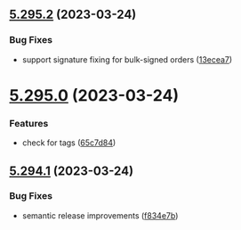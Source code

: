 ## [5.295.2](https://github.com/reservoirprotocol/indexer/compare/v5.295.1...v5.295.2) (2023-03-24)


### Bug Fixes

* support signature fixing for bulk-signed orders ([13ecea7](https://github.com/reservoirprotocol/indexer/commit/13ecea7605bf72bfd1d8f78a1e7d872a3096e862))

# [5.295.0](https://github.com/reservoirprotocol/indexer/compare/v5.294.1...v5.295.0) (2023-03-24)


### Features

* check for tags ([65c7d84](https://github.com/reservoirprotocol/indexer/commit/65c7d8405d00a2b312ef916b7704100f37a0213c))

## [5.294.1](https://github.com/reservoirprotocol/indexer/compare/v5.294.0...v5.294.1) (2023-03-24)


### Bug Fixes

* semantic release improvements ([f834e7b](https://github.com/reservoirprotocol/indexer/commit/f834e7bbff505ac147c8ec3d38e311eb6a65ba29))
